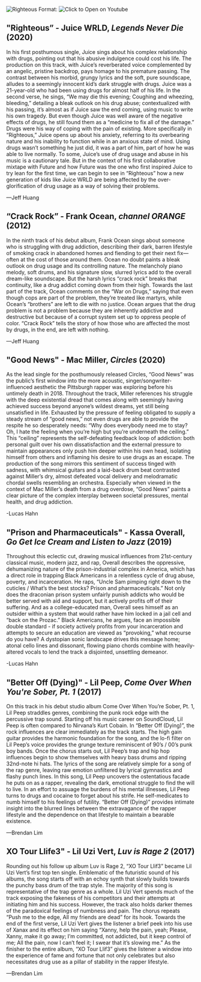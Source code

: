 ![Righteous](https://i.ytimg.com/vi/ZengOKCUBHo/maxresdefault.jpg)
Format: ![Click to Open on Youtube](https://www.youtube.com/watch?v=ZengOKCUBHo)


## "Righteous” - Juice WRLD, *Legends Never Die* (2020)

In his first posthumous single, Juice sings about his complex relationship with drugs, pointing out that his abusive indulgence could cost his life. The production on this track, with Juice’s reverberated voice complemented by an angelic, pristine backdrop, pays homage to his premature passing. The contrast between his morbid, grungy lyrics and the soft, pure soundscape, alludes to a seemingly innocent kid’s dark struggle with drugs. Juice was a 21-year-old who had been using drugs for almost half of his life. In the second verse, he sings, “We may die this evening; Coughing and wheezing, bleeding,” detailing a bleak outlook on his drug abuse; contextualized with his passing, it’s almost as if Juice saw the end coming, using music to write his own tragedy. But even though Juice was well aware of the negative effects of drugs, he still found them as a “medicine to fix all of the damage.” Drugs were his way of coping with the pain of existing. More specifically in “Righteous,” Juice opens up about his anxiety, referring to its overbearing nature and his inability to function while in an anxious state of mind. Using drugs wasn’t something he just did, it was a part of him, part of how he was able to live normally. To some, Juice’s use of drug usage and abuse in his music is a cautionary tale. But in the context of his first collaborative mixtape with Future and how Future was the one who first inspired Juice to try lean for the first time, we can begin to see in “Righteous” how a new generation of kids like Juice WRLD are being affected by the over-glorification of drug usage as a way of solving their problems.

—Jeff Huang

## “Crack Rock” - Frank Ocean, *channel ORANGE* (2012)

In the ninth track of his debut album, Frank Ocean sings about someone who is struggling with drug addiction, describing their dark, barren lifestyle of smoking crack in abandoned homes and fiending to get their next fix—often at the cost of those around them. Ocean no doubt paints a bleak outlook on drug usage and its controlling nature. The melancholy piano melody, soft drums, and his signature slow, slurred lyrics add to the overall dream-like soundscape. But the harsh lyrics “crack rock” breaks that continuity, like a drug addict coming down from their high. Towards the last part of the track, Ocean comments on the “War on Drugs,” saying that even though cops are part of the problem, they’re treated like martyrs, while Ocean’s “brothers” are left to die with no justice. Ocean argues that the drug problem is not a problem because they are inherently addictive and destructive but because of a corrupt system set up to oppress people of color. “Crack Rock” tells the story of how those who are affected the most by drugs, in the end, are left with nothing.

—Jeff Huang

## "Good News" - Mac Miller, *Circles* (2020)

As the lead single for the posthumously released Circles, “Good News” was the public’s first window into the more acoustic, singer/songwriter-influenced aesthetic the Pittsburgh rapper was exploring before his untimely death in 2018. Throughout the track, Miller references his struggle with the deep existential dread that comes along with seemingly having achieved success beyond anyone’s wildest dreams, yet still being unsatisfied in life. Exhausted by the pressure of feeling obligated to supply a steady stream of “good news,” not even drugs are able to provide the respite he so desperately needs: “Why does everybody need me to stay? Oh, I hate the feeling when you’re high but you’re underneath the ceiling.” This “ceiling” represents the self-defeating feedback loop of addiction: both personal guilt over his own dissatisfaction and the external pressure to maintain appearances only push him deeper within his own head, isolating himself from others and inflaming his desire to use drugs as an escape. The production of the song mirrors this sentiment of success tinged with sadness, with whimsical guitars and a laid-back drum beat contrasted against Miller’s dry, almost defeated vocal delivery and melodramatic chordal swells resembling an orchestra. Especially when viewed in the context of Mac Miller’s death from a drug overdose, “Good News” paints a clear picture of the complex interplay between societal pressures, mental health, and drug addiction.

-Lucas Hahn

## "Prison and Pharmaceuticals" - Kassa Overall, *Go Get Ice Cream and Listen to Jazz* (2019)

Throughout this eclectic cut, drawing musical influences from 21st-century classical music, modern jazz, and rap, Overall describes the oppressive, dehumanizing nature of the prison-industrial complex in America, which has a direct role in trapping Black Americans in a relentless cycle of drug abuse, poverty, and incarceration. He raps, “Uncle Sam pimping right down to the cuticles / What’s the best stocks? Prison and pharmaceuticals.” Not only does the draconian prison system unfairly punish addicts who would be better served with aid and support, but it actively profits off of their suffering. And as a college-educated man, Overall sees himself as an outsider within a system that would rather have him locked in a jail cell and “back on the Prozac.” Black Americans, he argues, face an impossible double standard - if society actively profits from your incarceration and attempts to secure an education are viewed as “provoking,” what recourse do you have? A dystopian sonic landscape drives this message home; atonal cello lines and dissonant, flowing piano chords combine with heavily-altered vocals to lend the track a disjointed, unsettling demeanor.

-Lucas Hahn

## "Better Off (Dying)" - Lil Peep, *Come Over When You're Sober, Pt. 1* (2017)

On this track in his debut studio album Come Over When You’re Sober, Pt. 1, Lil Peep straddles genres, combining the punk rock edge with the percussive trap sound. Starting off his music career on SoundCloud, Lil Peep is often compared to Nirvana’s Kurt Cobain. In “Better Off (Dying)”, the rock influences are clear immediately as the track starts. The high gain guitar provides the harmonic foundation for the song, and the lo-fi filter on Lil Peep’s voice provides the grunge texture reminiscent of 90’s / 00’s punk boy bands. Once the chorus starts out, Lil Peep’s trap and hip hop influences begin to show themselves with heavy bass drums and ripping 32nd-note hi hats. The lyrics of the song are relatively simple for a song of the rap genre, leaving raw emotion unfiltered by lyrical gymnastics and flashy punch lines. In this song, Lil Peep uncovers the ostentatious facade he puts on as a rapper, revealing the dark, emotional struggle to find the will to live. In an effort to assuage the burdens of his mental illnesses, Lil Peep turns to drugs and cocaine to forget about his strife. He self-medicates to numb himself to his feelings of futility. “Better Off (Dying)” provides intimate insight into the blurred lines between the extravagance of the rapper lifestyle and the dependence on that lifestyle to maintain a bearable existence.

—Brendan Lim

## XO Tour Llife3" - Lil Uzi Vert, *Luv is Rage 2* (2017)

Rounding out his follow up album Luv is Rage 2, “XO Tour Llif3” became Lil Uzi Vert’s first top ten single. Emblematic of the futuristic sound of his albums, the song starts off with an echoy synth that slowly builds towards the punchy bass drum of the trap style. The majority of this song is representative of the trap genre as a whole. Lil Uzi Vert spends much of the track exposing the fakeness of his competitors and their attempts at initiating him and his success. However, the track also holds darker themes of the paradoxical feelings of numbness and pain. The chorus repeats “Push me to the edge, All my friends are dead” for its hook. Towards the end of the first verse, Lil Uzi Vert gives the listener a brief peek into his use of Xanax and its effect on him saying “Xanny, help the pain, yeah; Please, Xanny, make it go away; I’m committed, not addicted, but it keep control of me; All the pain, now I can’t feel it; I swear that it’s slowing me.” As the finisher to the entire album, “XO Tour Llif3” gives the listener a window into the experience of fame and fortune that not only celebrates but also necessitates drug use as a pillar of stability in the rapper lifestyle.

—Brendan Lim
